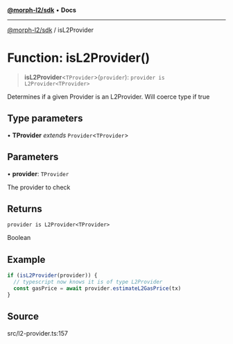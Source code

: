 [**@morph-l2/sdk**](../globals.md) • **Docs**

***

[@morph-l2/sdk](../globals.md) / isL2Provider

# Function: isL2Provider()

> **isL2Provider**\<`TProvider`\>(`provider`): `provider is L2Provider<TProvider>`

Determines if a given Provider is an L2Provider.  Will coerce type
if true

## Type parameters

• **TProvider** *extends* `Provider`\<`TProvider`\>

## Parameters

• **provider**: `TProvider`

The provider to check

## Returns

`provider is L2Provider<TProvider>`

Boolean

## Example

```ts
if (isL2Provider(provider)) {
  // typescript now knows it is of type L2Provider
  const gasPrice = await provider.estimateL2GasPrice(tx)
}
```

## Source

src/l2-provider.ts:157
